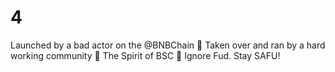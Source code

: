 # 4
Launched by a bad actor on the @BNBChain 🔸 Taken over and ran by a hard working community 🔸 The Spirit of BSC 🔸 Ignore Fud. Stay SAFU!
